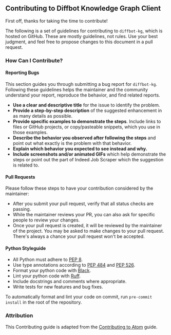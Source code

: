 ## Contributing to Diffbot Knowledge Graph Client

First off, thanks for taking the time to contribute!

The following is a set of guidelines for contributing to `diffbot-kg`, which is hosted on GitHub. These are mostly guidelines, not rules. Use your best judgment, and feel free to propose changes to this document in a pull request.

### How Can I Contribute?

#### Reporting Bugs

This section guides you through submitting a bug report for `diffbot-kg`. Following these guidelines helps the maintainer and the community understand your report, reproduce the behavior, and find related reports.

- **Use a clear and descriptive title** for the issue to identify the problem.
- **Provide a step-by-step description** of the suggested enhancement in as many details as possible.
- **Provide specific examples to demonstrate the steps**. Include links to files or GitHub projects, or copy/pasteable snippets, which you use in those examples.
- **Describe the behavior you observed after following the steps** and point out what exactly is the problem with that behavior.
- **Explain which behavior you expected to see instead and why.**
- **Include screenshots and/or animated GIFs** which help demonstrate the steps or point out the part of Indeed Job Scraper which the suggestion is related to.

#### Pull Requests

Please follow these steps to have your contribution considered by the maintainer:

- After you submit your pull request, verify that all status checks are passing.
- While the maintainer reviews your PR, you can also ask for specific people to review your changes.
- Once your pull request is created, it will be reviewed by the maintainer of the project. You may be asked to make changes to your pull request. There's always a chance your pull request won't be accepted.

#### Python Styleguide

- All Python must adhere to [PEP 8](https://www.python.org/dev/peps/pep-0008/).
- Use type annotations according to [PEP 484](https://www.python.org/dev/peps/pep-0484/) and [PEP 526](https://www.python.org/dev/peps/pep-0526/).
- Format your python code with [Black](https://github.com/ambv/black).
- Lint your python code with [Ruff](https://github.com/jendrikseipp/ruff).
- Include docstrings and comments where appropriate.
- Write tests for new features and bug fixes.

To automatically format and lint your code on commit, run `pre-commit install` in the root of the repository.

### Attribution

This Contributing guide is adapted from the [Contributing to Atom](https://github.com/atom/atom/blob/master/CONTRIBUTING.md) guide.
